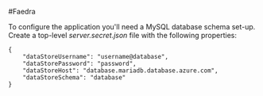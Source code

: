 #Faedra

To configure the application you'll need a MySQL database schema set-up.</BR>
Create a top-level _server.secret.json_ file with the following properties:

~~~~
{
    "dataStoreUsername": "username@database",
    "dataStorePassword": "password",
    "dataStoreHost": "database.mariadb.database.azure.com",
    "dataStoreSchema": "database"
}
~~~~